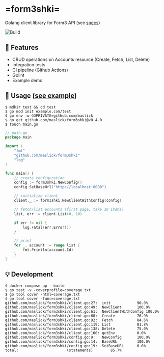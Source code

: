 # =form3shki=
Golang client library for Form3 API (see [specs](ASSIGNMENT.md))

![Build](https://github.com/maslick/form3shki/workflows/Build/badge.svg)

## :rocket: Features
* CRUD operations on Accounts resource (Create, Fetch, List, Delete)
* Integration tests
* CI pipeline (Github Actions)
* Golint
* Example demo

## :lollipop: Usage ([see example](example/main.go))
```shell
$ mdkir test && cd test
$ go mod init example.com/test
$ go env -w GOPRIVATE=github.com/maslick
$ go get github.com/maslick/form3shki@v0.4.0
$ touch main.go
```

```go
// main.go
package main

import (
	"fmt"
	"github.com/maslick/form3shki"
	"log"
)

func main() {
	// create configuration
	config := form3shki.NewConfig()
	config.SetBaseUrl("http://localhost:8080")

	// initialize client
	client,_ := form3shki.NewClientWithConfig(config)

	// fetch/list accounts (first page, take 10 items)
	list, err := client.List(0, 10)

	if err != nil {
		log.Fatal(err.Error())
	}

	// print
	for _, account := range list {
		fmt.Println(account.Id)
	}
}
```

## :bulb: Development
```shell
$ docker-compose up --build
$ go test -v -coverprofile=coverage.txt
$ go tool cover -html=coverage.txt
$ go tool cover -func=coverage.txt
github.com/maslick/form3shki/client.go:27:	init			90.0%
github.com/maslick/form3shki/client.go:49:	NewClient		100.0%
github.com/maslick/form3shki/client.go:61:	NewClientWithConfig	100.0%
github.com/maslick/form3shki/client.go:68:	Create			76.9%
github.com/maslick/form3shki/client.go:92:	Fetch			84.6%
github.com/maslick/form3shki/client.go:119:	List			81.8%
github.com/maslick/form3shki/client.go:138:	Delete			75.0%
github.com/maslick/form3shki/client.go:160:	getEnv			0.0%
github.com/maslick/form3shki/config.go:9:	NewConfig		100.0%
github.com/maslick/form3shki/config.go:14:	BaseURL			100.0%
github.com/maslick/form3shki/config.go:19:	SetBaseURL		0.0%
total:						(statements)		85.7%
```
